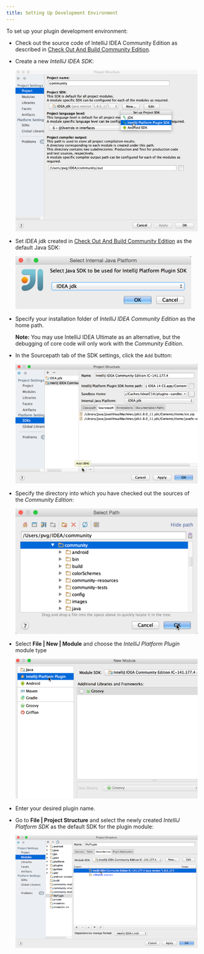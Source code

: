 ```yaml
---
title: Setting Up Development Environment
---
```



To set up your plugin development environment:

*  Check out the source code of IntelliJ IDEA Community Edition as described in
   [Check Out And Build Community Edition](/basics/checkout_and_build_community.md).

*  Create a new *IntelliJ IDEA SDK*:

   ![Create IntelliJ IDEA SDK](img/create_intellij_idea_sdk.png)

*  Set *IDEA jdk* created in
   [Check Out And Build Community Edition](/basics/checkout_and_build_community.md)
   as the default Java SDK:

   ![Set IDEA JDK](img/set_idea_jdk.png)

*  Specify your installation folder of *IntelliJ IDEA Community Edition* as the home path.

   **Note:**
   You may use IntelliJ IDEA Ultimate as an alternative, but the debugging of core code will only work with the *Community Edition*.

*  In the Sourcepath tab of the SDK settings, click the ```Add``` button:

   ![Add Sourcepath](img/add_sourcepath.png)

*  Specify the directory into which you have checked out the sources of the *Community Edition*:

   ![Specify Source Paths](img/community_sources_directory.png)

*  Select **File \| New \| Module** and choose the *IntelliJ Platform Plugin* module type

   ![IntelliJ Platform Plugin Module](img/intellij_platform_plugin_module.png)

*  Enter your desired plugin name.

*  Go to **File \| Project Structure** and select the newly created *IntelliJ Platform SDK* as the default SDK for the plugin module:

   ![Set Plugin Module SDK](img/set_plugin_module_sdk.png)
